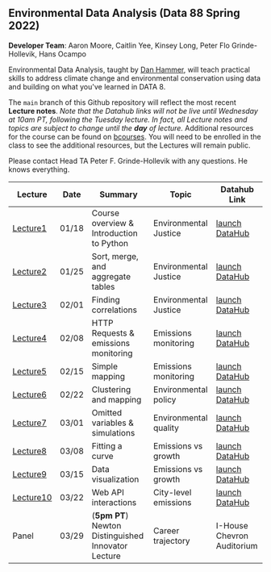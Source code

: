 ## Environmental Data Analysis (Data 88 Spring 2022)

**Developer Team**: Aaron Moore, Caitlin Yee, Kinsey Long, Peter Flo Grinde-Hollevik, Hans Ocampo

Environmental Data Analysis, taught by [Dan Hammer](https://danham.me/r), will teach practical skills to address climate change and environmental conservation using data and building on what you've learned in DATA 8.

The `main` branch of this Github repository will reflect the most recent **Lecture notes**. _Note that the Datahub links will not be live until Wednesday at 10am PT, following the Tuesday lecture. In fact, all Lecture notes and topics are subject to change until the **day** of lecture._ Additional resources for the course can be found on [bcourses](https://bcourses.berkeley.edu/courses/1513076). You will need to be enrolled in the class to see the additional resources, but the Lectures will remain public.

Please contact Head TA Peter F. Grinde-Hollevik with any questions.  He knows everything.


| Lecture         | Date       | Summary                                     | Topic                 | Datahub Link       |
|-----------------|------------|---------------------------------------------|-----------------------|--------------------|
| [Lecture1](https://github.com/ds-modules/DATA88-SP22/tree/main/Lecture1) | 01/18 | Course overview & Introduction to Python    | Environmental Justice | [launch DataHub](https://datahub.berkeley.edu/hub/user-redirect/git-pull?repo=https%3A%2F%2Fgithub.com%2Fds-modules%2FDATA88-SP22&urlpath=tree%2FDATA88-SP22%2FLecture1%2Flecture1.ipynb&branch=main) |
| [Lecture2](https://github.com/ds-modules/DATA88-SP22/tree/main/Lecture2) | 01/25 | Sort, merge, and aggregate tables           | Environmental Justice | [launch DataHub](https://datahub.berkeley.edu/hub/user-redirect/git-pull?repo=https%3A%2F%2Fgithub.com%2Fds-modules%2FDATA88-SP22&urlpath=tree%2FDATA88-SP22%2FLecture2%2Flecture2.ipynb&branch=main) |
| [Lecture3](https://github.com/ds-modules/DATA88-SP22/tree/main/Lecture3) | 02/01 | Finding correlations                        | Environmental Justice | [launch DataHub](https://datahub.berkeley.edu/hub/user-redirect/git-pull?repo=https%3A%2F%2Fgithub.com%2Fds-modules%2FDATA88-SP22&urlpath=tree%2FDATA88-SP22%2FLecture1%2Flecture3.ipynb&branch=main) |
| [Lecture4](https://github.com/ds-modules/DATA88-SP22/tree/main/Lecture4) | 02/08 | HTTP Requests & emissions monitoring        | Emissions monitoring  | [launch DataHub](https://datahub.berkeley.edu/hub/user-redirect/git-pull?repo=https%3A%2F%2Fgithub.com%2Fds-modules%2FDATA88-SP22&urlpath=tree%2FDATA88-SP22%2FLecture4%2Flecture4.ipynb&branch=main) |
| [Lecture5](https://github.com/ds-modules/DATA88-SP22/tree/main/Lecture5) | 02/15 | Simple mapping                              | Emissions monitoring  | [launch DataHub](https://datahub.berkeley.edu/hub/user-redirect/git-pull?repo=https%3A%2F%2Fgithub.com%2Fds-modules%2FDATA88-SP22&urlpath=tree%2FDATA88-SP22%2FLecture5%2Flecture5.ipynb&branch=main) |
| [Lecture6](https://github.com/ds-modules/DATA88-SP22/tree/main/Lecture6) | 02/22 | Clustering and mapping                      | Environmental policy  | [launch DataHub](https://datahub.berkeley.edu/hub/user-redirect/git-pull?repo=https%3A%2F%2Fgithub.com%2Fds-modules%2FDATA88-SP22&urlpath=tree%2FDATA88-SP22%2FLecture6%2Flecture6.ipynb&branch=main) |
| [Lecture7](https://github.com/ds-modules/DATA88-SP22/tree/main/Lecture7) | 03/01 | Omitted variables & simulations             | Environmental quality | [launch DataHub](https://datahub.berkeley.edu/hub/user-redirect/git-pull?repo=https%3A%2F%2Fgithub.com%2Fds-modules%2FDATA88-SP22&urlpath=tree%2FDATA88-SP22%2FLecture7%2Flecture7.ipynb&branch=main) |
| [Lecture8](https://github.com/ds-modules/DATA88-SP22/tree/main/Lecture8) | 03/08 | Fitting a curve                             | Emissions vs growth   | [launch DataHub](https://bcourses.berkeley.edu/courses/1513076/assignments/syllabus) |
| [Lecture9](https://github.com/ds-modules/DATA88-SP22/tree/main/Lecture9) | 03/15 | Data visualization                          | Emissions vs growth   | [launch DataHub](https://bcourses.berkeley.edu/courses/1513076/assignments/syllabus) |
| [Lecture10](https://github.com/ds-modules/DATA88-SP22/tree/main/Lecture10)| 03/22 | Web API interactions                        | City-level emissions  | [launch DataHub](https://bcourses.berkeley.edu/courses/1513076/assignments/syllabus) |
| Panel           | 03/29 | (**5pm PT**) Newton Distinguished Innovator Lecture | Career trajectory    | I-House Chevron Auditorium  |


